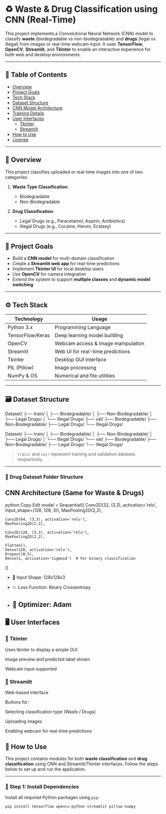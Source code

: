 # ♻️ Waste & Drug Classification using CNN (Real-Time)

This project implements a Convolutional Neural Network (CNN) model to classify **waste** (biodegradable vs non-biodegradable) and **drugs** (legal vs illegal) from images or real-time webcam input. It uses **TensorFlow**, **OpenCV**, **Streamlit**, and **Tkinter** to enable an interactive experience for both web and desktop environments.

---

## 📌 Table of Contents

- [Overview](#overview)
- [Project Goals](#project-goals)
- [Tech Stack](#tech-stack)
- [Dataset Structure](#dataset-structure)
- [CNN Model Architecture](#cnn-model-architecture)
- [Training Details](#training-details)
- [User Interfaces](#user-interfaces)
  - [Tkinter](#tkinter)
  - [Streamlit](#streamlit)
- [How to Use](#how-to-use)
- [License](#license)

---

## 📖 Overview

This project classifies uploaded or real-time images into one of two categories:

1. **Waste Type Classification**:  
   - Biodegradable  
   - Non-Biodegradable  

2. **Drug Classification**:  
   - Legal Drugs (e.g., Paracetamol, Aspirin, Antibiotics)  
   - Illegal Drugs (e.g., Cocaine, Heroin, Ecstasy)  

---

## 🎯 Project Goals

- Build a **CNN model** for multi-domain classification
- Create a **Streamlit web app** for real-time predictions
- Implement **Tkinter UI** for local desktop users
- Use **OpenCV** for camera integration
- Extend the system to support **multiple classes** and **dynamic model switching**

---

## ⚙️ Tech Stack

| Technology       | Usage                                   |
|------------------|------------------------------------------|
| Python 3.x       | Programming Language                     |
| TensorFlow/Keras | Deep learning model building             |
| OpenCV           | Webcam access & image manipulation       |
| Streamlit        | Web UI for real-time predictions         |
| Tkinter          | Desktop GUI interface                    |
| PIL (Pillow)     | Image processing                         |
| NumPy & OS       | Numerical and file utilities             |

---

## 🗃️ Dataset Structure

Dataset/
├── train/
│ ├── Biodegradable/
│ ├── Non-Biodegradable/
│ ├── Legal Drugs/
│ └── Illegal Drugs/
├── val/
├── Biodegradable/
├── Non-Biodegradable/
├── Legal Drugs/
└── Illegal Drugs/


Dataset/
├── train/
│   ├── Biodegradable/
│   ├── Non-Biodegradable/
│   ├── Legal Drugs/
│   └── Illegal Drugs/
└── val/
    ├── Biodegradable/
    ├── Non-Biodegradable/
    ├── Legal Drugs/
    └── Illegal Drugs/


> `train/` and `val/` represent training and validation datasets respectively.

---

### 💊 Drug Dataset Folder Structure



## CNN Architecture (Same for Waste & Drugs)

python
Copy
Edit
model = Sequential([
    Conv2D(32, (3,3), activation='relu', input_shape=(128, 128, 3)),
    MaxPooling2D(2,2),

    Conv2D(64, (3,3), activation='relu'),
    MaxPooling2D(2,2),

    Conv2D(128, (3,3), activation='relu'),
    MaxPooling2D(2,2),

    Flatten(),
    Dense(128, activation='relu'),
    Dropout(0.5),
    Dense(1, activation='sigmoid')  # For binary classification
])

- 📏 Input Shape: 128x128x3

- 📉 Loss Function: Binary Crossentropy

- 🚀 Optimizer: Adam
  ---

## 🖥️ User Interfaces
### 📌 Tkinter
Uses tkinter to display a simple GUI

Image preview and predicted label shown

Webcam input supported

### 📌 Streamlit
Web-based interface

Buttons for:

Selecting classification type (Waste / Drugs)

Uploading images

Enabling webcam for real-time predictions

## 🚀 How to Use

This project contains modules for both **waste classification** and **drug classification** using CNN and Streamlit/Tkinter interfaces. Follow the steps below to set up and run the application.

---

### 🔧 Step 1: Install Dependencies

Install all required Python packages using `pip`:

```bash
pip install tensorflow opencv-python streamlit pillow numpy


